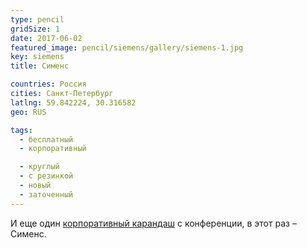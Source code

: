 ```yaml
---
type: pencil
gridSize: 1
date: 2017-06-02
featured_image: pencil/siemens/gallery/siemens-1.jpg
key: siemens
title: Сименс

countries: Россия
cities: Санкт-Петербург
latlng: 59.842224, 30.316582
geo: RUS

tags:
  - бесплатный
  - корпоративный

  - круглый
  - с резинкой
  - новый
  - заточенный
---
```


И еще один [корпоративный карандаш](?tag=корпоративный) с конференции, в этот раз – Сименс.

